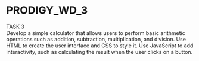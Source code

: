 # PRODIGY_WD_3

TASK 3
<br>
Develop a simple calculator that allows users to perform basic arithmetic operations such as addition, subtraction, multiplication, and division. Use HTML to create the user interface and CSS to style it. Use JavaScript to add interactivity, such as calculating the result when the user clicks on a button.
